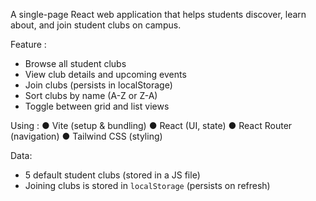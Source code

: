 A single-page React web application that helps students discover, learn about, and join student clubs on campus.

Feature :
- Browse all student clubs
- View club details and upcoming events
- Join clubs (persists in localStorage)
- Sort clubs by name (A-Z or Z-A)
- Toggle between grid and list views

Using :
●	Vite (setup & bundling)
●	React (UI, state)
●	React Router (navigation)
●	Tailwind CSS (styling)


Data:
  - 5 default student clubs (stored in a JS file)
  - Joining clubs is stored in `localStorage` (persists on refresh)
